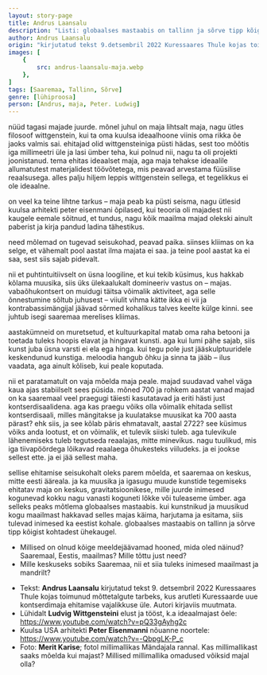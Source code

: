 ```yaml
---
layout: story-page
title: Andrus Laansalu
description: "Listi: globaalses mastaabis on tallinn ja sõrve tipp kõigist kohtadest ühekaugel"
author: Andrus Laansalu
origin: "kirjutatud tekst 9.detsembril 2022 Kuressaares Thule kojas toimunud mõttetalgute tarbeks, kus arutleti Kuressaarde uue kontserdimaja ehitamise vajalikkuse üle."
images: [
    {
        src: andrus-laansalu-maja.webp
    },
]
tags: [Saaremaa, Tallinn, Sõrve]
genre: [lühiproosa]
person: [Andrus, maja, Peter. Ludwig]
---
```


<!-- # {{$doc.title}} -->

nüüd tagasi majade juurde. mõnel juhul on maja lihtsalt maja, nagu ütles filosoof wittgenstein, kui ta oma kuulsa ideaalhoone viinis oma rikka õe jaoks valmis sai. ehitajad olid wittgensteiniga püsti hädas, sest too mõõtis iga millimeetri üle ja lasi ümber teha, kui polnud nii, nagu ta oli projekti joonistanud. tema ehitas ideaalset maja, aga maja tehakse ideaalile allumatutest materjalidest töövõtetega, mis peavad arvestama füüsilise reaalsusega. alles palju hiljem leppis wittgenstein sellega, et tegelikkus ei ole ideaalne. 

on veel ka teine lihtne tarkus – maja peab ka püsti seisma, nagu ütlesid kuulsa arhitekti peter eisenmani õpilased, kui teooria oli majadest nii kaugele eemale sõitnud, et tundus, nagu kõik maailma majad olekski ainult paberist ja kirja pandud ladina tähestikus. 

need mõlemad on tugevad seisukohad, peavad paika. siinses kliimas on ka selge, et vähemalt pool aastat ilma majata ei saa. ja teine pool aastat ka ei saa, sest siis sajab pidevalt. 

nii et puhtintuitiivselt on üsna loogiline, et kui tekib küsimus, kus hakkab kõlama muusika, siis üks ülekaalukalt domineeriv vastus on – majas. vabaõhukontsert on muidugi täitsa võimalik aktiviteet, aga selle õnnestumine sõltub juhusest – viiulit vihma kätte ikka ei vii ja kontrabassimängijal jäävad sõrmed kohalikus talves keelte külge kinni. see juhtub isegi saaremaa merelises kliimas. 

aastakümneid on muretsetud, et kultuurkapital matab oma raha betooni ja toetada tuleks hoopis elavat ja hingavat kunsti. aga kui lumi pähe sajab, siis kunst juba üsna varsti ei ela ega hinga. kui tegu pole just jääskulptuuridele keskendunud kunstiga. meloodia hangub õhku ja sinna ta jääb – ilus vaadata, aga ainult kõliseb, kui peale koputada. 

nii et paratamatult on vaja mõelda maja peale. majad suudavad vahel väga kaua ajas stabiilselt sees püsida. mõned 700 ja rohkem aastat vanad majad on ka saaremaal veel praegugi täiesti kasutatavad ja eriti hästi just kontserdisaalidena. aga kas praegu võiks olla võimalik ehitada sellist kontserdisaali, milles mängitakse ja kuulatakse muusikat ka 700 aasta pärast? ehk siis, ja see kõlab päris ehmatavalt, aastal 2722? see küsimus võiks anda lootust, et on võimalik, et tulevik siiski tuleb. aga tulevikule lähenemiseks tuleb tegutseda reaalajas, mitte minevikus. nagu tuulikud, mis iga tiivapöördega lõikavad reaalaega õhukesteks viiludeks. ja ei jookse sellest ette. ja ei jää sellest maha. 

sellise ehitamise seisukohalt oleks parem mõelda, et saaremaa on keskus, mitte eesti ääreala. ja ka muusika ja igasugu muude kunstide tegemiseks ehitatav maja on keskus, gravitatsioonikese, mille juurde inimesed kogunevad kokku nagu vanasti koguneti lõkke või tuleaseme ümber. aga selleks peaks mõtlema globaalses mastaabis. kui kunstnikud ja muusikud kogu maailmast hakkavad selles majas käima, harjutama ja esitama, siis tulevad inimesed ka eestist kohale. globaalses mastaabis on tallinn ja sõrve tipp kõigist kohtadest ühekaugel. 


<story-author :author="author" :origin="origin"></story-author>

<details-wrapper summary="Mis mõtted tekkisid?">

- Millised on olnud kõige meeldejäävamad hooned, mida oled näinud? Saaremaal, Eestis, maailmas? Mille tõttu just need?
- Mille keskuseks sobiks Saaremaa, nii et siia tuleks inimesed maailmast ja mandrilt?

</details-wrapper>


<details-wrapper summary="Allikad" class="text-sm" icon="icon-park-outline:document-folder">

- Tekst: **Andrus Laansalu** kirjutatud tekst 9. detsembril 2022 Kuressaares Thule kojas toimunud mõttetalgute tarbeks, kus arutleti Kuressaarde uue kontserdimaja ehitamise vajalikkuse üle. Autori kirjaviis muutmata. 
- Lühidalt **Ludvig Wittgensteini** elust ja tööst, k.a ideaalmajast õele: https://www.youtube.com/watch?v=pQ33gAyhg2c
- Kuulsa USA arhitekti **Peter Eisenmanni** nõuanne noortele: https://www.youtube.com/watch?v=-QbpgLK-P_c
- Foto: **Merit Karise**; fotol millimallikas Mändajala rannal. Kas millimallikast saaks mõelda kui majast? Millised millimallika omadused võiksid majal olla?


</details-wrapper>
